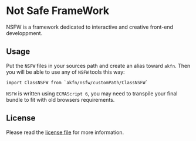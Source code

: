# Not Safe FrameWork

NSFW is a framework dedicated to interactive and creative front-end developpment.

## Usage
Put the `NSFW` files in your sources path and create an alias toward `akfn`. Then you will be able to use any of `NSFW` tools this way:

```
import ClassNSFW from `akfn/nsfw/customPath/ClassNSFW`

```

`NSFW` is written using `ECMAScript 6`, you may need to transpile your final bundle to fit with old browsers requirements.


## License
Please read the [license file](LICENSE-MIT) for more information.
